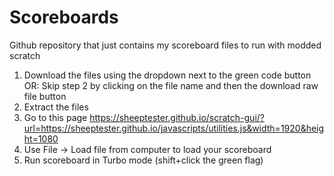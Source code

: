 # Scoreboards
Github repository that just contains my scoreboard files to run with modded scratch

1. Download the files using the dropdown next to the green code button
    OR: Skip step 2 by clicking on the file name and then the download raw file button
2. Extract the files
3. Go to this page https://sheeptester.github.io/scratch-gui/?url=https://sheeptester.github.io/javascripts/utilities.js&width=1920&height=1080
4. Use File -> Load file from computer to load your scoreboard
5. Run scoreboard in Turbo mode (shift+click the green flag)
